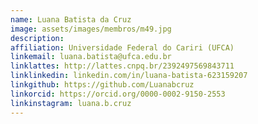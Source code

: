 ```yaml
---
name: Luana Batista da Cruz
image: assets/images/membros/m49.jpg
description: 
affiliation: Universidade Federal do Cariri (UFCA)
linkemail: luana.batista@ufca.edu.br
linklattes: http://lattes.cnpq.br/2392497569843711
linklinkedin: linkedin.com/in/luana-batista-623159207
linkgithub: https://github.com/Luanabcruz
linkorcid: https://orcid.org/0000-0002-9150-2553
linkinstagram: luana.b.cruz
---
```


